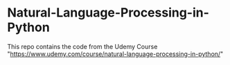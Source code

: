 # Natural-Language-Processing-in-Python
This repo contains the code from the Udemy Course "https://www.udemy.com/course/natural-language-processing-in-python/"
